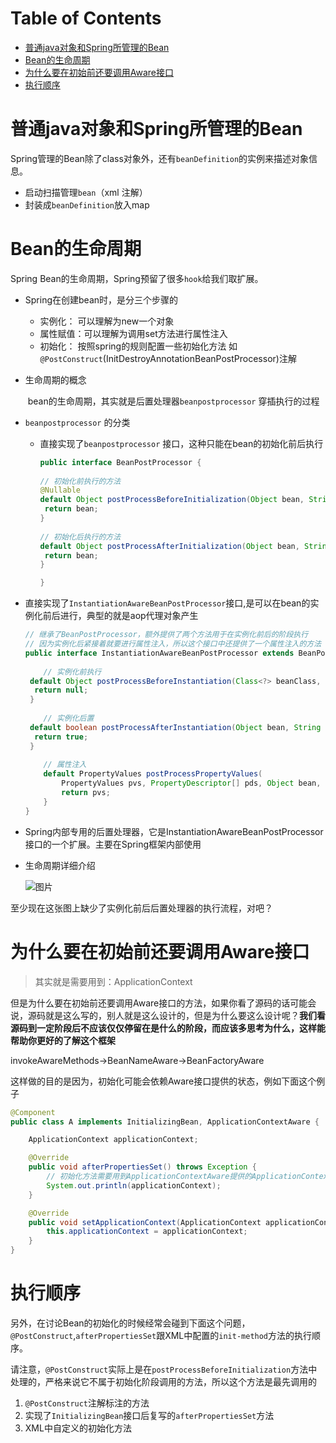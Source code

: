 # Table of Contents

* [普通java对象和Spring所管理的Bean](#普通java对象和spring所管理的bean)
* [Bean的生命周期](#bean的生命周期)
* [为什么要在初始前还要调用Aware接口](#为什么要在初始前还要调用aware接口)
* [执行顺序](#执行顺序)



# 普通java对象和Spring所管理的Bean



Spring管理的Bean除了class对象外，还有`beanDefinition`的实例来描述对象信息。

+ 启动扫描管理`bean`（xml 注解）
+ 封装成`beanDefinition`放入map




# Bean的生命周期

Spring Bean的生命周期，Spring预留了很多`hook`给我们取扩展。



+ Spring在创建bean时，是分三个步骤的

    + 实例化： 可以理解为new一个对象
    + 属性赋值：可以理解为调用set方法进行属性注入
    + 初始化： 按照spring的规则配置一些初始化方法 如	`@PostConstruct`(InitDestroyAnnotationBeanPostProcessor)注解

+ 生命周期的概念

  ​	bean的生命周期，其实就是后置处理器`beanpostprocessor` 穿插执行的过程

+ `beanpostprocessor` 的分类

    + 直接实现了`beanpostprocessor` 接口，这种只能在bean的初始化前后执行

       ```java
      public interface BeanPostProcessor {
          
       // 初始化前执行的方法
       @Nullable
       default Object postProcessBeforeInitialization(Object bean, String beanName) throws BeansException {
        return bean;
       }    
          
       // 初始化后执行的方法
       default Object postProcessAfterInitialization(Object bean, String beanName) throws BeansException {
        return bean;
       }
      
      }
      ```



+ 直接实现了`InstantiationAwareBeanPostProcessor`接口,是可以在bean的实例化前后进行，典型的就是aop代理对象产生

  ```java
  // 继承了BeanPostProcessor，额外提供了两个方法用于在实例化前后的阶段执行
  // 因为实例化后紧接着就要进行属性注入，所以这个接口中还提供了一个属性注入的方法
  public interface InstantiationAwareBeanPostProcessor extends BeanPostProcessor {
   
      // 实例化前执行
   default Object postProcessBeforeInstantiation(Class<?> beanClass, String beanName) throws BeansException {
    return null;
   }
      
      // 实例化后置
   default boolean postProcessAfterInstantiation(Object bean, String beanName) throws BeansException {
    return true;
   }
      
      // 属性注入
      default PropertyValues postProcessPropertyValues(
          PropertyValues pvs, PropertyDescriptor[] pds, Object bean, String beanName) throws BeansException {
          return pvs;
      }
  }
  ```

+ Spring内部专用的后置处理器，它是InstantiationAwareBeanPostProcessor接口的一个扩展。主要在Spring框架内部使用

+ 生命周期详细介绍

  ![图片](https://mmbiz.qpic.cn/mmbiz_png/tpEILlElskLg3XfAkuxVPvzU8SsFFprf02Aht1HibSsia3kmxycTTxjOLpxfYh3SR1ceiaU3ruCOIldRGdheae15Q/640?wx_fmt=png&tp=webp&wxfrom=5&wx_lazy=1&wx_co=1)

至少现在这张图上缺少了实例化前后后置处理器的执行流程，对吧？



# 为什么要在初始前还要调用Aware接口

> 其实就是需要用到：ApplicationContext

但是为什么要在初始前还要调用Aware接口的方法，如果你看了源码的话可能会说，源码就是这么写的，别人就是这么设计的，但是为什么要这么设计呢？**我们看源码到一定阶段后不应该仅仅停留在是什么的阶段，而应该多思考为什么，这样能帮助你更好的了解这个框架**


invokeAwareMethods->BeanNameAware->BeanFactoryAware

这样做的目的是因为，初始化可能会依赖Aware接口提供的状态，例如下面这个例子

```java
@Component
public class A implements InitializingBean, ApplicationContextAware {

    ApplicationContext applicationContext;

    @Override
    public void afterPropertiesSet() throws Exception {
        // 初始化方法需要用到ApplicationContextAware提供的ApplicationContext
        System.out.println(applicationContext);
    }

    @Override
    public void setApplicationContext(ApplicationContext applicationContext) throws BeansException {
        this.applicationContext = applicationContext;
    }
}
```



# 执行顺序

另外，在讨论Bean的初始化的时候经常会碰到下面这个问题，`@PostConstruct`,`afterPropertiesSet`跟XML中配置的`init-method`方法的执行顺序。

请注意，`@PostConstruct`实际上是在`postProcessBeforeInitialization`方法中处理的，严格来说它不属于初始化阶段调用的方法，所以这个方法是最先调用的

1. `@PostConstruct`注解标注的方法
2. 实现了`InitializingBean`接口后复写的`afterPropertiesSet`方法
3. XML中自定义的初始化方法
